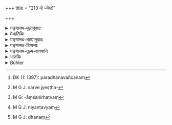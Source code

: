 +++
title = "213 यो ज्येष्ठो"

+++

<details><summary>गङ्गानथ-मूलानुवादः</summary>

If an eldest brother, through avarice, defrauds the younger ones, he shall lose his ‘seniority’ and his share, and shall also be punished by the king.—(213)
</details>

<details><summary>मेधातिथिः</summary>

**विनिकारो** राजपूजादिष्व् अवज्ञा, परे धनेन वञ्चनम्[^५६९] । **अज्येष्ठो** बन्धुवत् पूज्य इत्य् उक्तम् । न सर्वेण सर्वज्येष्ठवृत्तिनिषेधः[^५७०] । **अभागकत्वं** च ज्येष्ट्ःआंशानर्हत्वम्[^५७१] । **नियन्तव्यः**[^५७२] अविशेषोपदेशात्, वाग्दण्डधिग्दण्डाभ्याम्, धनदण्डं[^५७३] चार्थानुरूपे ऽपराधे ॥ ९.२१३ ॥


[^५७३]:
     M G J: dhanaṃ


[^५७२]:
     M G J: niyantavyam


[^५७१]:
     M G: -āṃśanirhatvaṃ


[^५७०]:
     M G J: sarve jyeṣṭha-


[^५६९]:
     DK (1: 1397): paradhanavañcanam
</details>

<details><summary>गङ्गानथ-भाष्यानुवादः</summary>

‘*Defrauding*’ consists in cheating them out of their share in the
property, as also that of the honours etc., that may be conferred by the
king.

‘*Loses his seniority*’;—*i.e*., is to be treated as an ordinary kinsmen
(as laid down in 110). This does not preclude all that is due to him as
the eldest brother.

He loses also his ‘*share*’—*i.e*., the ‘preferential share’ due to him
as the eldest brother.

‘*Punished*.’—As the special form of punishment to be inflicted has not
been specified, he shall be reprimanded or censured or fined, in
accordance with the exact nature of his offence.—(213)
</details>

<details><summary>गङ्गानथ-टिप्पन्यः</summary>

This verse is quoted in *Mitākṣāra* (2. 126) as having been understood
by some people to mean that ‘misappropriation’ of the entire property is
wrong only for the eldest brother, and not for the younger brothers.
This view, it says, is wrong; the verse clearly implying that, just as
it is wrong for the eldest brother who is in the place of father for the
younger brother to misappropriate the property, so it is also for the
younger brothers, who are as ‘sons’ to the eldest brother.

It is quoted in *Parāśaramādhava* (Vyavahāra, p. 383), which takes it to
mean that when even the eldest brother, who is independent, is held to
commit a wrong if he does the mis-appropriation, it is all the more
culpable in the case of the younger brothers, who are not independent.

It is quoted in *Vivādaratnākara* (p. 478), which explains
‘*vinikurvīta*’ as ‘should defraud,’ and ‘*ajyeṣṭhaḥ*’ as ‘not to be
respected as the eldest brother’;—and in *Vyavahāramayūkha* (p. 58),
which remarks that the term ‘*jyeṣṭhaḥ*’ stands for all the heirs to a
property, the meaning being that when the eldest also is held culpable,
how much more so the younger brothers?
</details>

<details><summary>गङ्गानथ-तुल्य-वाक्यानि</summary>

*Mahābhārata* (13.105.7).—(Same as Manu.)
</details>

<details><summary>भारुचिः</summary>

विनिकरणम् अन्यायेन यवीयसां न्यक्करणं धनोपयोगश् च तान् अतिसंधाय । अर्थाच् च कनिष्ठो ऽपि सुतरांनियन्तव्य इत्य् आपद्यते ॥ ९.२१३ ॥
</details>

<details><summary>Bühler</summary>

213	An eldest brother who through avarice may defraud the younger ones, shall no (longer hold the position of) the eldest, shall not receive an (eldest son's additional) share, and shall be punished by the king.
</details>
